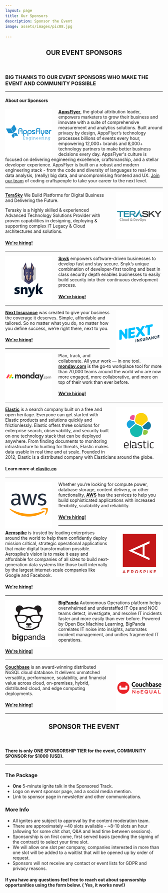 ```yaml
---
layout: page
title: Our Sponsors
description: Sponsor the Event
image: assets/images/pic08.jpg

---
```

<div id="main" class="alt">

<!-- One -->
<section id="one">
	<div class="inner">
		<header class="major">
			<h1><span class="icon fa-star"></span> OUR EVENT SPONSORS <span class="icon fa-star"></span></h1>
		</header>
<!-- Content -->
<h3 id="content">BIG THANKS TO OUR EVENT SPONSORS WHO MAKE THE EVENT AND COMMUNITY POSSIBLE</h3>
<hr class="major" />
			<h4>About our Sponsors</h4>
<div class="box">
<p><a href="https://appsflyer.com" target="_blank"><img src="assets/images/sponsor-logos/AF-ENG-SQ.png" width="150" alt="AppsFlyer Engineering" style="float: left; padding-right: 20px;" ></a><a href="https://appsflyer.com" target="_blank"><strong>AppsFlyer</strong></a>, the global attribution leader, empowers marketers to grow their business and innovate with a suite of comprehensive measurement and analytics solutions. Built around privacy by design, AppsFlyer’s technology processes billions of events every hour, empowering 12,000+ brands and 8,000+ technology partners to make better business decisions every day. AppsFlyer's culture is focused on delivering engineering excellence, craftsmanship, and a stellar developer experience. AppsFlyer is built on a robust and modern engineering stack - from the code and diversity of languages to real-time data analysis, (really) big data, and uncompromising frontend and UX. 
 <a href="https://www.appsflyer.com/jobs/" target="_blank">Join our team</a> of coding craftspeople to take your career to the next level. </p>
<hr/>

<p><a href="https://terasky.com" target="_blank"><img src="assets/images/sponsor-logos/terasky-SQ.png" width="150" alt="Terasky" style="float: right; padding-left: 20px;" /></a><a href="https://terasky.com" target="_blank"><strong>TeraSky</strong></a> We Build Platforms for Digital Business and Delivering the Future.

Terasky is a highly skilled & experienced Advanced Technology Solutions Provider with proven capabilities in designing, deploying & supporting complex IT Legacy & Cloud architectures and solutions.<h4> <a href="https://www.terasky.com/careers/" target="_blank">We're hiring!</a></h4>
</p>
<hr/>

<p><a href="https://snyk.io" target="_blank"><img src="assets/images/sponsor-logos/snyk-SQ.png" width="150" alt="Snyk" style="float: left; padding-right: 20px;" /></a><a href="https://snyk.io" target="_blank"><strong>Snyk</strong></a> empowers software-driven businesses to develop fast and stay secure.
Snyk’s unique combination of developer-first tooling and best in class security depth enables businesses to easily build security into their continuous development process.<h4> <a href="https://snyk.io/careers/" target="_blank">We're hiring!</a></h4>
</p>
<hr/>

<p><a href="https://www.nextinsurance.com/" target="_blank"><img src="assets/images/sponsor-logos/next-SQ.png" width="150" alt="Next Insurance" style="float: right; padding-left: 20px;" /></a><a href="https://www.nextinsurance.com/" target="_blank"><strong>Next Insurance</strong></a>  was created to give your business the coverage it deserves. Simple, affordable and tailored. So no matter what you do, no matter how you define success, we’re right there, next to you.<h4> <a href="https://www.nextinsurance.com/careers/" target="_blank">We're hiring!</a></h4></p>
<hr/>

<p><a href="https://monday.com/" target="_blank"><img src="assets/images/sponsor-logos/monday-SQ.png" width="150" alt="Snyk" style="float: left; padding-right: 20px;" /></a>Plan, track, and collaborate. All your work — in one tool.
<a href="https://monday.com/" target="_blank"><strong> monday.com</strong></a> is the go-to workplace tool for more than 70,000 teams around the world who are now more engaged, more collaborative, and more on top of their work than ever before.<h4> <a href="https://monday.com/careers/" target="_blank">We're hiring!</a></h4>
</p>
<hr/>

<p><a href="https://www.elastic.co/" target="_blank"><img src="assets/images/sponsor-logos/elastic-SQ.png" width="150" alt="Elastic" style="float: right; padding-left: 20px;" /></a><a href="https://www.elastic.co/" target="_blank"><strong>Elastic</strong></a>  is a search company built on a free and open heritage. Everyone can get started with Elastic products and solutions quickly and frictionlessly. Elastic offers three solutions for enterprise search, observability, and security built on one technology stack that can be deployed anywhere. From finding documents to monitoring infrastructure to hunting for threats, Elastic makes data usable in real time and at scale. Founded in 2012, Elastic is a distributed company with Elasticians around the globe. 
<h4> Learn more at <a href="https://elastic.co" target="_blank">elastic.co</a></h4></p>
<hr/>

<p><a href="https://aws.amazon.com/events/aws-israel/" target="_blank"><img src="assets/images/sponsor-logos/aws-SQ.png" width="150" alt="AWS" style="float: left; padding-right: 20px;" /></a>Whether you’re looking for compute power, database storage, content delivery, or other functionality, <a href="https://aws.amazon.com/events/aws-israel/" target="_blank"><strong>AWS</strong></a>  has the services to help you build sophisticated applications with increased flexibility, scalability and reliability.
<h4> <a href="https://www.amazon.jobs/aws" target="_blank">We're hiring!</a></h4>
</p>
<hr/>

<p><a href="https://www.aerospike.com" target="_blank"><img src="assets/images/sponsor-logos/aerospike-SQ.png" width="150" alt="Aerospike" style="float: right; padding-left: 20px;" /></a><a href="https://www.aerospike.com" target="_blank"><strong>Aerospike</strong></a>  is trusted by leading enterprises around the world to help them confidently deploy mission critical, strategic operational applications that make digital transformation possible. Aerospike’s vision is to make it easy and affordable for companies of all sizes to build next-generation data systems like those built internally by the largest internet-scale companies like Google and Facebook.
<h4> <a href="https://www.aerospike.com/company/careers/" target="_blank">We're hiring!</a></h4></p>
<hr/>

<p><a href="https://bigpanda.io" target="_blank"><img src="assets/images/sponsor-logos/bigpanda-SQ.png" width="150" alt="Big Panda" style="float: left; padding-right: 20px;" /></a><a href="https://www.bigpanda.io" target="_blank"><strong>BigPanda</strong></a> Autonomous Operations platform helps overwhelmed and understaffed IT Ops and NOC teams detect, investigate, and resolve IT incidents faster and more easily than ever before. Powered by Open Box Machine Learning, BigPanda correlates IT noise into insights, automates incident management, and unifies fragmented IT operations.<h4> <a href="https://www.bigpanda.io/company/our-people/jobs/" target="_blank">We're hiring!</a></h4>
</p>
<hr/>

<p><a href="https://www.couchbase.com" target="_blank"><img src="assets/images/sponsor-logos/couchbase-SQ.png" width="150" alt="Aerospike" style="float: right; padding-left: 20px;" /></a><a href="https://www.couchbase.com" target="_blank"><strong>Couchbase</strong></a>   is an award-winning distributed NoSQL cloud database. It delivers unmatched versatility, performance, scalability, and financial value across cloud, on-premises, hybrid, distributed cloud, and edge computing deployments.
<h4> <a href="https://www.couchbase.com/careers" target="_blank">We're hiring!</a></h4></p>
<hr/>

</div>
	</div>
</section>

<!-- One -->
<section id="one">
	<div class="inner">
		<header class="major">
			<h2>SPONSOR THE EVENT</h2>
		</header>
<!-- Content -->
<h4 id="content">There is only <strong>ONE SPONSORSHIP TIER</strong> for the event, COMMUNITY SPONSOR for $1000 (USD).</h4>
<hr class="major" />
			<h3 id="packages"> The Package</h3>
                <ul>
                <li><strong>One</strong> 5-minute ignite talk in the Sponsored Track.</li>
                <li> Logo on event sponsor page, and a social media mention.</li>
                <li> Link to sponsor page in newsletter and other communications.</li>
                </ul>
			<h3>More Info</h3>
                <ul>
                <li>All ignites are subject to approval by the content moderation team.</li>
                <li>There are approximately ~40 slots available - ~8-10 slots an hour (allowing for some chit chat, Q&A and lead time between sessions).</li>
                <li>Sponsorship is on first come, first served basis (pending the signing of the contract) to select your time slot.</li>
                <li>We will allow one slot per company, companies interested in more than one slot will be added to a waitlist that will be opened up by order of request.</li>
                <li>Sponsors will not receive any contact or event lists for GDPR and privacy reasons.</li>
                </ul>            
            <h4>If you have any questions feel free to reach out about sponsorship opportunities using the form below. (<span class="icon fa-smile-o"></span> Yes, it works now!)</h4>
	</div>
</section>


</div>



		

